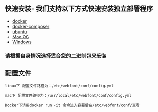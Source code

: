 ## 快速安装- 我们支持以下方式快速安装独立部署程序



- [docker](selfhost/docker.html)
- [docker-composer](docker-composer.html "docker-composer")
- [ubuntu](ubuntu.html "ubuntu")
- [Mac OS](macos.html "Mac OS")
- [Windows](windows.html "Mac OS")
  
### 请根据自身情况选择适合您的二进制包来安装

## 配置文件
    linux下 配置文件路径为：/etc/webfont/conf/config.yml
    
    mac下 配置文件路径为：/usr/local/etc/webfont/conf/config.yml

    Docker下请用docker run -it 命令进入容器后在/etc/webfont/conf/查看
